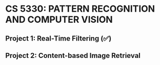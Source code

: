 # CS 5330: PATTERN RECOGNITION AND COMPUTER VISION

## Project 1: Real-Time Filtering (✅)
## Project 2: Content-based Image Retrieval


